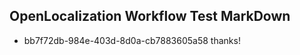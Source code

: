 ## OpenLocalization Workflow Test MarkDown

* bb7f72db-984e-403d-8d0a-cb7883605a58 
thanks!



<!--HONumber=Jan16_HO2-->
